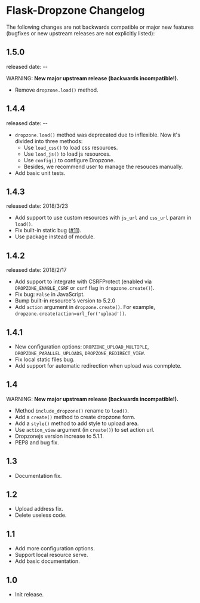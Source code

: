 Flask-Dropzone Changelog
=========================

The following changes are not backwards compatible or major new features
(bugfixes or new upstream releases are not explicitly listed):

1.5.0
-----
released date: --

WARNING: **New major upstream release (backwards incompatible!).**

* Remove `dropzone.load()` method.


1.4.4
-----
released date: --

* `dropzone.load()` method was deprecated due to inflexible.
Now it's divided into three methods:
  * Use `load_css()` to load css resources.
  * Use `load_js()` to load js resources.
  * Use `config()` to configure Dropzone.
  * Besides, we recommend user to manage the resouces manually.
* Add basic unit tests.

1.4.3
------
released date: 2018/3/23

* Add support to use custom resources with `js_url` and `css_url` param
 in `load()`.
* Fix built-in static bug ([#11]).
* Use package instead of module.

[#11]:https://github.com/greyli/flask-dropzone/issues/11

1.4.2
------
released date: 2018/2/17

* Add support to integrate with CSRFProtect (enabled via `DROPZONE_ENABLE_CSRF`
 or `csrf` flag in `dropzone.create()`).
* Fix bug: `False` in JavaScript.
* Bump built-in resource's version to 5.2.0
* Add `action` argument in `dropzone.create()`. For example, 
`dropzone.create(action=url_for('upload'))`.

1.4.1
------

* New configuration options: `DROPZONE_UPLOAD_MULTIPLE`,
 `DROPZONE_PARALLEL_UPLOADS`, `DROPZONE_REDIRECT_VIEW`.
* Fix local static files bug.
* Add support for automatic redirection when upload was conmplete.

1.4
---

WARNING: **New major upstream release (backwards incompatible!).**

* Method `include_dropzone()` rename to `load()`.
* Add a `create()` method to create dropzone form.
* Add a `style()` method to add style to upload area.
* Use `action_view` argument (in `create()`) to set action url.
* Dropzonejs version increase to 5.1.1.
* PEP8 and bug fix.

1.3
---
* Documentation fix.

1.2
---
* Upload address fix.
* Delete useless code.

1.1
---
* Add more configuration options.
* Support local resource serve.
* Add basic documentation.

1.0
---
* Init release.
